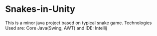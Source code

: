 # Snakes-in-Unity
This is a minor java project based on typical snake game. Technologies Used are: Core Java(Swing, AWT) and IDE: Intellij
